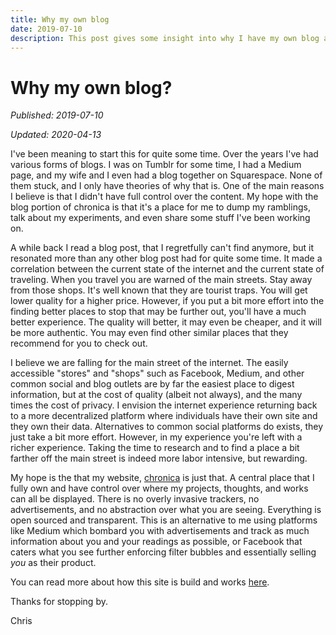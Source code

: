 ```yaml
---
title: Why my own blog
date: 2019-07-10
description: This post gives some insight into why I have my own blog and I prefer to not use a site like Medium.
---
```


# Why my own blog?

_Published: 2019-07-10_

_Updated: 2020-04-13_

I've been meaning to start this for quite some time. Over the years I've had
various forms of blogs. I was on Tumblr for some time, I had a Medium page, and
my wife and I even had a blog together on Squarespace. None of them stuck, and I
only have theories of why that is. One of the main reasons I believe is that I
didn't have full control over the content. My hope with the blog portion of
chronica is that it's a place for me to dump my ramblings, talk about my
experiments, and even share some stuff I've been working on.

A while back I read a blog post, that I regretfully can't find anymore, but it
resonated more than any other blog post had for quite some time. It made a
correlation between the current state of the internet and the current state of
traveling. When you travel you are warned of the main streets. Stay away from
those shops. It's well known that they are tourist traps. You will get lower
quality for a higher price. However, if you put a bit more effort into the
finding better places to stop that may be further out, you'll have a much better
experience. The quality will better, it may even be cheaper, and it will be more
authentic. You may even find other similar places that they recommend for you to
check out.

I believe we are falling for the main street of the internet. The easily
accessible "stores" and "shops" such as Facebook, Medium, and other common
social and blog outlets are by far the easiest place to digest information, but
at the cost of quality (albeit not always), and the many times the cost of
privacy. I envision the internet experience returning back to a more
decentralized platform where individuals have their own site and they own their
data. Alternatives to common social platforms do exists, they just take a bit
more effort. However, in my experience you're left with a richer experience.
Taking the time to research and to find a place a bit farther off the main
street is indeed more labor intensive, but rewarding.

My hope is the that my website, [chronica](/wiki/chronica) is just that. A
central place that I fully own and have control over where my projects,
thoughts, and works can all be displayed. There is no overly invasive trackers,
no advertisements, and no abstraction over what you are seeing. Everything is
open sourced and transparent. This is an alternative to me using platforms like
Medium which bombard you with advertisements and track as much information about
you and your readings as possible, or Facebook that caters what you see further
enforcing filter bubbles and essentially selling *you* as their product.

You can read more about how this site is build and works
[here](/blog/how-is-this-site-built).

Thanks for stopping by.

Chris
